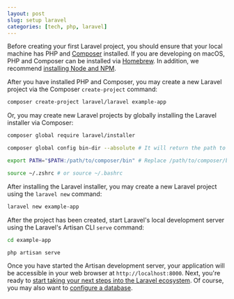 ```yaml
---
layout: post
slug: setup laravel
categories: [tech, php, laravel]
---
```


Before creating your first Laravel project, you should ensure that your local machine has PHP and [Composer](https://getcomposer.org) installed. If you are developing on macOS, PHP and Composer can be installed via [Homebrew](https://brew.sh/). In addition, we recommend [installing Node and NPM](https://nodejs.org).

After you have installed PHP and Composer, you may create a new Laravel project via the Composer `create-project` command:

```bash
composer create-project laravel/laravel example-app
```

Or, you may create new Laravel projects by globally installing the Laravel installer via Composer:

```bash
composer global require laravel/installer

composer global config bin-dir --absolute # It will return the path to the directory

export PATH="$PATH:/path/to/composer/bin" # Replace /path/to/composer/bin with the path obtained in the previous step

source ~/.zshrc # or source ~/.bashrc
```

After installing the Laravel installer, you may create a new Laravel project using the `laravel new` command:

```bash
laravel new example-app
```

After the project has been created, start Laravel's local development server using the Laravel's Artisan CLI `serve` command:

```bash
cd example-app 

php artisan serve
```

Once you have started the Artisan development server, your application will be accessible in your web browser at `http://localhost:8000`. Next, you're ready to <a href="https://laravel.com/docs/11.x/installation#next-steps" target="_blank">start taking your next steps into the Laravel ecosystem</a>. Of course, you may also want to <a href="https://laravel.com/docs/11.x/installation#databases-and-migrations" target="_blank">configure a database</a>.

